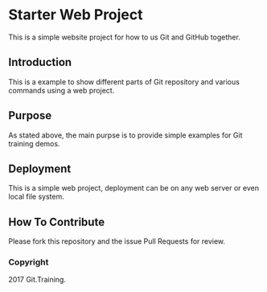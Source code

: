 # Starter Web Project

This is a simple website project for how to us Git and GitHub together.

## Introduction
This is a example to show different parts of Git repository and various commands using a web project.

## Purpose
As stated above, the main purpse is to provide simple examples for Git training demos.

## Deployment
This is a simple web project, deployment can be
on any web server or even local file system.

## How To Contribute
Please fork this repository and the issue Pull Requests for review.

### Copyright
2017 Git.Training.

